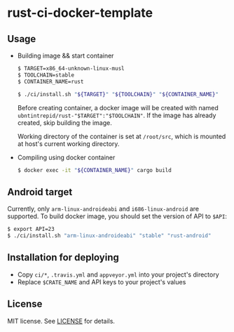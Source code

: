 # rust-ci-docker-template

## Usage

* Building image && start container
  ```sh
  $ TARGET=x86_64-unknown-linux-musl
  $ TOOLCHAIN=stable
  $ CONTAINER_NAME=rust

  $ ./ci/install.sh "${TARGET}" "${TOOLCHAIN}" "${CONTAINER_NAME}"
  ```

  Before creating container, a docker image will be created with named `ubntintrepid/rust-"$TARGET":"$TOOLCHAIN"`.
  If the image has already created, skip building the image.

  Working directory of the container is set at `/root/src`,
  which is mounted at host's current working directory.

* Compiling using docker container
  ```sh
  $ docker exec -it "${CONTAINER_NAME}" cargo build
  ```

## Android target
Currently, only `arm-linux-androideabi` and `i686-linux-android` are supported.
To build docker image, you should set the version of API to `$API`:

```sh
$ export API=23
$ ./ci/install.sh "arm-linux-androideabi" "stable" "rust-android"
```

## Installation for deploying
* Copy `ci/*`, `.travis.yml` and `appveyor.yml` into your project's directory
* Replace `$CRATE_NAME` and API keys to your project's values

## License
MIT license. See [LICENSE](LICENSE) for details.

